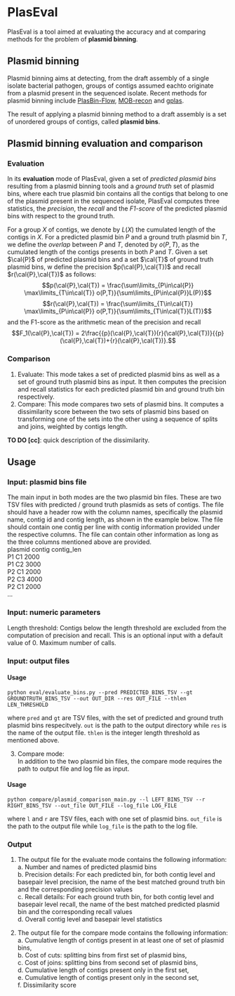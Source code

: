 # PlasEval

PlasEval is a tool aimed at evaluating the accuracy and at comparing methods for the problem of **plasmid binning**.

## Plasmid binning

Plasmid binning aims at detecting, from the draft assembly of a single isolate bacterial pathogen, groups of contigs assumed eachto originate from a plasmid present in the sequenced isolate. Recent methods for plasmid binning include <a href="https://github.com/cchauve/PlasBin-flow">PlasBin-Flow</a>, <a href="https://github.com/phac-nml/mob-suite">MOB-recon</a> and <a href="https://gitlab.com/sirarredondo/gplas">gplas</a>.

The result of applying a plasmid binning method to a draft assembly is a set of unordered groups of contigs, called **plasmid bins**.

## Plasmid binning evaluation and comparison

### Evaluation
In its **evaluation** mode of PlasEval, given a set of *predicted plasmid bins* resulting from a plasmid binning tools and a *ground truth* set of plasmid bins, where each true plasmid bin contains all the contigs that belong to one of the plasmid present in the sequenced isolate, PlasEval computes three statistics, the *precision*, the *recall* and the *F1-score* of the predicted plasmid bins with respect to the ground truth.

For a group $X$ of contigs, we denote by $L(X)$ the cumulated length of the contigs in $X$. 
For a predicted plasmid bin $P$ and a ground truth plasmid bin $T$, we define the *overlap* between $P$ and $T$, denoted by $o(P,T)$, as the cumulated length of the contigs presents in both $P$ and $T$.
Given a set $\cal{P}$ of predicted plasmid bins and a set $\cal{T}$ of ground truth plasmid bins, w define the precision $p(\cal{P},\cal{T})$ and recall $r(\cal{P},\cal{T})$ as follows:
$$p(\cal{P},\cal{T}) = \frac{\sum\limits_{P\in\cal{P}} \max\limits_{T\in\cal{T}} o(P,T)}{\sum\limits_{P\in\cal{P}}L(P)}$$
$$r(\cal{P},\cal{T}) = \frac{\sum\limits_{T\in\cal{T}} \max\limits_{P\in\cal{P}} o(P,T)}{\sum\limits_{T\in\cal{T}}L(T)}$$
and the F1-score as the arithmetic mean of the precision and recall
$$F_1(\cal{P},\cal{T}) = 2\frac{{p}(\cal{P},\cal{T}){r}(\cal{P},\cal{T})}{{p}(\cal{P},\cal{T})+{r}(\cal{P},\cal{T})}.$$

### Comparison
1. Evaluate: This mode takes a set of predicted plasmid bins as well as a set of ground truth plasmid bins as input. It then computes the precision and recall statistics for each predicted plasmid bin and ground truth bin respectively. <br/>
2. Compare: This mode compares two sets of plasmid bins. It computes a dissimilarity score between the two sets of plasmid bins based on transforming one of the sets into the other using a sequence of splits and joins, weighted by contigs length.

**TO DO [cc]**: quick description of the dissimilarity.

## Usage

### Input: plasmid bins file

The main input in both modes are the two plasmid bin files. These are two TSV files with predicted / ground truth plasmids as sets of contigs. The file should have a header row with the column names, specifically the plasmid name, contig id and contig length, as shown in the example below. The file should contain one contig per line with contig information provided under the respective columns. The file can contain other information as long as the three columns mentioned above are provided.<br/>
plasmid	contig 	contig_len<br/>
P1	C1 	2000<br/>
P1	C2 	3000<br/>
P2	C1 	2000<br/>
P2	C3	4000<br/>
P2	C1	2000<br/>
...<br/>

### Input: numeric parameters

Length threshold: Contigs below the length threshold are excluded from the computation of precision and recall. This is an optional input with a default value of 0. 
Maximum number of calls.

### Input: output files

#### Usage
```
python eval/evaluate_bins.py --pred PREDICTED_BINS_TSV --gt GROUNDTRUTH_BINS_TSV --out OUT_DIR --res OUT_FILE --thlen LEN_THRESHOLD
```
where `pred` and `gt` are TSV files, with the set of predicted and ground truth plasmid bins respecitvely. `out` is the path to the output directory while `res` is the name of the output file. `thlen` is the integer length threshold as mentioned above.

3. Compare mode: <br/>
In addition to the two plasmid bin files, the compare mode requires the path to output file and log file as input.

#### Usage
```
python compare/plasmid_comparison_main.py --l LEFT_BINS_TSV --r RIGHT_BINS_TSV --out_file OUT_FILE --log_file LOG_FILE
```
where `l` and `r` are TSV files, each with one set of plasmid bins. `out_file` is the path to the output file while `log_file` is the path to the log file.

### Output
1. The output file for the evaluate mode contains the following information:<br/>
	a. Number and names of predicted plasmid bins <br/>
	b. Precision details: For each predicted bin, for both contig level and basepair level precision, the name of the best matched ground truth bin and the corresponding precision values <br/> 
	c. Recall details: For each ground truth bin, for both contig level and basepair level recall, the name of the best matched predicted plasmid bin and the corresponding recall values <br/> 
	d. Overall contig level and basepair level statistics

2. The output file for the compare mode contains the following information:<br/>
	a. Cumulative length of contigs present in at least one of set of plasmid bins,<br/>
	b. Cost of cuts: splitting bins from first set of plasmid bins,<br/>
	c. Cost of joins: splitting bins from second set of plasmid bins,<br/>
	d. Cumulative length of contigs present only in the first set,<br/>
	e. Cumulative length of contigs present only in the second set,<br/>
	f. Dissimilarity score
